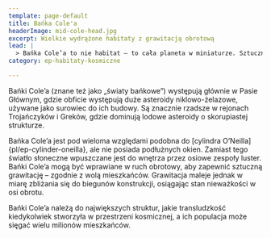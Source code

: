 ```yaml
---
template: page-default
title: Bańka Cole'a
headerImage: mid-cole-head.jpg
excerpt: Wielkie wydrążone habitaty z grawitacją obrotową
lead: |
  > Bańka Cole’a to nie habitat – to cała planeta w miniaturze. Sztuczne góry, sztuczne morza, całe niebo na lustrze. W środku możesz zapomnieć, że jesteś w kosmosie... do czasu, aż wylecisz za daleko i grawitacja zacznie świrować. Luksus dla milionów albo wielka klatka z widokiem.
category: ep-habitaty-kosmiczne

---
```

Bańki Cole’a (znane też jako „światy bańkowe”) występują głównie w Pasie Głównym, gdzie obficie występują duże asteroidy niklowo-żelazowe, używane jako surowiec do ich budowy. Są znacznie rzadsze w rejonach Trojańczyków i Greków, gdzie dominują lodowe asteroidy o skorupiastej strukturze.

Bańka Cole’a jest pod wieloma względami podobna do [cylindra O’Neilla]{pl/ep-cylinder-oneilla}, ale nie posiada podłużnych okien. Zamiast tego światło słoneczne wpuszczane jest do wnętrza przez osiowe zespoły luster. Bańki Cole’a mogą być wprawiane w ruch obrotowy, aby zapewnić sztuczną grawitację – zgodnie z wolą mieszkańców. Grawitacja maleje jednak w miarę zbliżania się do biegunów konstrukcji, osiągając stan nieważkości w osi obrotu.

Bańki Cole’a należą do największych struktur, jakie transludzkość kiedykolwiek stworzyła w przestrzeni kosmicznej, a ich populacja może sięgać wielu milionów mieszkańców.
